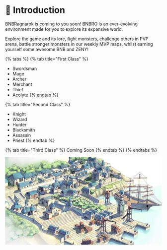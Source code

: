 # 🏹 Introduction

BNBRagnarok is coming to you soon! BNBRO is an ever-evolving environment made for you to explore its expansive world.

Explore the game and its lore, fight monsters, challenge others in PVP arena, battle stronger monsters in our weekly MVP maps, whilst earning yourself some awesome BNB and ZENY!

{% tabs %}
{% tab title="First Class" %}
* Swordsman
* Mage
* Archer
* Merchant
* Thief
* Acolyte
{% endtab %}

{% tab title="Second Class" %}
* Knight
* Wizard
* Hunter
* Blacksmith
* Assassin
* Priest
{% endtab %}

{% tab title="Third Class" %}
Coming Soon
{% endtab %}
{% endtabs %}

![](.gitbook/assets/alberta.jpg)
